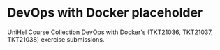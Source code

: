# DevOps with Docker placeholder

UniHel Course Collection DevOps with Docker's (TKT21036, TKT21037, TKT21038) exercise submissions.
